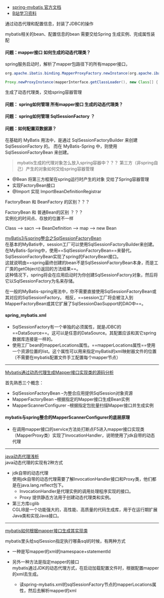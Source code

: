 - [spring-mybatis 官方文档](http://mybatis.org/spring/zh/factorybean.html)
- [B站学习资料](https://www.bilibili.com/video/BV19441197bs?t=80)

通过动态代理和配置信息，封装了JDBC的操作

mybatis相关的bean、配置信息的bean 需要交给Spring 生成实例、完成属性装配

#### 问题：mapper接口 如何生成的动态代理类？
spring服务启动时，解析了mapper包路径下的所有mapper接口，

```java
org.apache.ibatis.binding.MapperProxyFactory.newInstance(org.apache.ibatis.binding.MapperProxy<T>)

Proxy.newProxyInstance(mapperInterface.getClassLoader(), new Class[] { mapperInterface }, mapperProxy);
```       

生成了动态代理类，交给spring容器管理

#### 问题： spring如何管理 所有mapper接口 生成的动态代理类？

#### 问题： spring如何管理 SqlSessionFactory ？

#### 问题：如何配置双数据源？

在基础的 MyBatis 用法中，是通过 SqlSessionFactoryBuilder 来创建 SqlSessionFactory 的。 而在 MyBatis-Spring 中，则使用 SqlSessionFactoryBean 来创建。

> mybatis生成的代理对象怎么放入spring容器中？？？ 第三方（非spring自己）产生的对象如何交给spring容器管理      
- @Bean 将第三方框架在spring运行时产生的对象 交给了Spring容器管理       
- 实现FactoryBean接口
- @Import 实现 ImportBeanDefinitionRegistrar

FactoryBean 和 BeanFactory 的区别？？？

FactoryBean 和 普通Bean的区别 ？？？     
实例化的时间点、存放的位置不一样

Class --> sacn --> BeanDefinition --> map --> new Bean


[myBatis3与spring整合之SqlSessionFactoryBean](http://blog.csdn.net/u010538302/article/details/51822479)  
在基本的MyBatis中，session工厂可以使用SqlSessionFactoryBuilder来创建。     
在MyBatis-Spring中，使用==SqlSessionFactoryBean==来替代。  
SqlSessionFactoryBean实现了spring的FactoryBean接口。   
这就说明由==spring最终创建的bean不是SqlSessionFactoryBean本身，而是工厂类的getObject()返回的方法结果==。  
这种情况下，spring将会在应用启动时为你创建SqlSessionFactory对象，然后将它以SqlSessionFactory为名来存储。 

在一般的MyBatis-spring用法中，你不需要直接使用SqlSessionFactoryBean或其对应的SqlSessionFactory。 
相反，==session工厂将会被注入到MapperFactoryBean或其它扩展了SqlSessionDaoSupport的DAO中==。

#### spring_mybatis.xml
- SqlSessionFactory有一个单独的必须属性，就是JDBC的==DataSource==。这可以是任意的DataSource。其配置应该和其它spring数据库连接是一样的。
- 使用工厂bean的mapperLocations属性。==mapperLocations属性==使用一个资源位置的list。这个属性可以用来指定myBatis的xml映射器文件的位置（不需要在mybatis配置文件手工配置每个mapper节点）

---
[Mybatis通过动态代理生成Mapper接口实现类的源码分析](http://blog.csdn.net/starryninglong/article/details/68961226)

首先熟悉三个概念： 
- SqlSessionFactoryBean 
–为整合应用提供SqlSession对象资源 
- MapperFactoryBean 
–根据指定的Mapper接口生成Bean实例 
- MapperScannerConfigurer 
–根据指定包批量扫描Mapper接口并生成实例

#### mybatis与spring整合的MapperScannerConfigurer的底层原理 

- 在调用mapper接口的service方法处打断点F5进入mapper接口实现类（MapperProxy类）实现了InvocationHandler，说明使用了jdk自带的动态代理     

---
[java动态代理浅析](http://www.cnblogs.com/fangjian0423/p/java-dynamic-proxy.html)   
java动态代理的实现有2种方式 
- jdk自带的动态代理     
使用jdk自带的动态代理需要了解InvocationHandler接口和Proxy类，他们都是在java.lang.reflect包下。
    - InvocationHandler是代理实例的调用处理程序实现的接口。
    - Proxy 提供静态方法用于创建动态代理类和实例。
- 第三方库cglib     
CGLIB是一个功能强大的，高性能、高质量的代码生成库，用于在运行期扩展Java类和实现Java接口。
---
[mybatis如何根据mapper接口生成其实现类](http://www.cnblogs.com/ChenLLang/p/5307590.html)

mybatis里头给sqlSession指定执行哪条sql的时候，有两种方式
- 一种是写mapper的xml的namespace+statementId

- 另外一种方法是指定mapper的接口    
mybatis通过JDK的动态代理方式，在启动加载配置文件时，根据配置mapper的xml去生成。        

    - 读spring-mybatis.xml的sqlSessionFactory节点的mapperLocations属性，然后去解析mapper的xml
    

